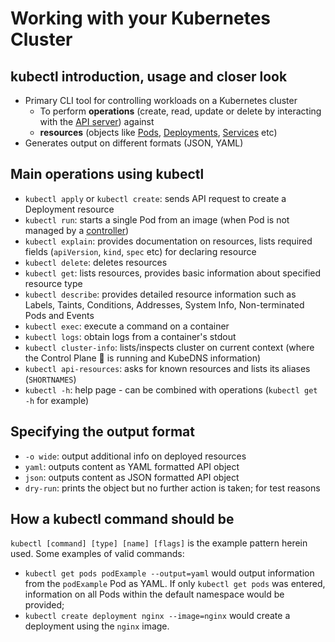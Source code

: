 # Working with your Kubernetes Cluster

## kubectl introduction, usage and closer look

- Primary CLI tool for controlling workloads on a Kubernetes cluster
    - To perform **operations** (create, read, update or delete by interacting with the [API server](02kubernetesAPI.MD)) against
    - **resources** (objects like [Pods](03APIObjectsPods.MD), [Deployments](04APIObjectsControllers.MD#types-of-controllers), [Services](05APIObjectsServices.md) etc)
- Generates output on different formats (JSON, YAML)

## Main operations using kubectl
- `kubectl apply` or `kubectl create`: sends API request to create a Deployment resource
- `kubectl run`: starts a single Pod from an image (when Pod is not managed by a [controller](04APIObjectsControllers.MD))
- `kubectl explain`: provides documentation on resources, lists required fields (`apiVersion`, `kind`, `spec` etc) for declaring resource
- `kubectl delete`: deletes resources
- `kubectl get`: lists resources, provides basic information about specified resource type
- `kubectl describe`: provides detailed resource information such as Labels, Taints, Conditions, Addresses, System Info, Non-terminated Pods and Events
- `kubectl exec`: execute a command on a container
- `kubectl logs`: obtain logs from a container's stdout
- `kubectl cluster-info`: lists/inspects cluster on current context (where the Control Plane 🧠 is running and KubeDNS information)
- `kubectl api-resources`: asks for known resources and lists its aliases (`SHORTNAMES`)
- `kubectl -h`: help page - can be combined with operations (`kubectl get -h` for example)

## Specifying the output format
- `-o wide`:  output additional info on deployed resources
- `yaml`: outputs content as YAML formatted API object
- `json`: outputs content as JSON formatted API object
- `dry-run`: prints the object but no further action is taken; for test reasons

## How a kubectl command should be
`kubectl [command] [type] [name] [flags]` is the example pattern herein used. Some examples of valid commands:
- `kubectl get pods podExample --output=yaml` would output information from the `podExample` Pod as YAML. If only `kubectl get pods` was entered, information on all Pods within the default namespace would be provided;
- `kubectl create deployment nginx --image=nginx` would create a deployment using the `nginx` image.